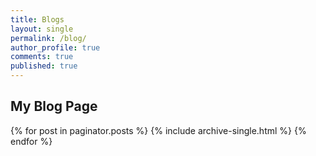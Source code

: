 ```yaml
---
title: Blogs
layout: single
permalink: /blog/
author_profile: true
comments: true
published: true
---
```


##  My Blog Page
{% for post in paginator.posts %}
  {% include archive-single.html %}
{% endfor %}
